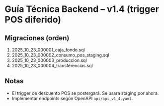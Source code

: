 # Guía Técnica Backend – v1.4 (trigger POS diferido)

## Migraciones (orden)
1) 2025_10_23_000001_caja_fondo.sql
2) 2025_10_23_000002_consumo_pos_staging.sql
3) 2025_10_23_000003_produccion.sql
4) 2025_10_23_000004_transferencias.sql

## Notas
- El trigger de descuento POS se postergará. Se usará staging por ahora.
- Implementar endpoints según OpenAPI `api/api_v1_4.yaml`.